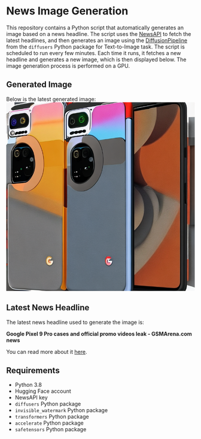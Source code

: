 # News Image Generation
This repository contains a Python script that automatically generates an image based on a news headline. The script uses the [NewsAPI](https://newsapi.org/) to fetch the latest headlines, and then generates an image using the [DiffusionPipeline](https://github.com/huggingface/diffusers) from the `diffusers` Python package for Text-to-Image task.
The script is scheduled to run every few minutes. Each time it runs, it fetches a new headline and generates a new image, which is then displayed below. The image generation process is performed on a GPU.

## Generated Image
Below is the latest generated image:
![Generated Image](image.png)

## Latest News Headline
The latest news headline used to generate the image is:

**Google Pixel 9 Pro cases and official promo videos leak - GSMArena.com news**

You can read more about it [here](https://news.google.com/rss/articles/CBMiYmh0dHBzOi8vd3d3LmdzbWFyZW5hLmNvbS9nb29nbGVfcGl4ZWxfOV9wcm9fY2FzZXNfYW5kX29mZmljaWFsX3Byb21vX21hdGVyaWFsc19sZWFrLW5ld3MtNjM4NjcucGhw0gFfaHR0cHM6Ly9tLmdzbWFyZW5hLmNvbS9nb29nbGVfcGl4ZWxfOV9wcm9fY2FzZXNfYW5kX29mZmljaWFsX3Byb21vX21hdGVyaWFsc19sZWFrLWFtcC02Mzg2Ny5waHA?oc=5).

## Requirements
- Python 3.8
- Hugging Face account
- NewsAPI key
- `diffusers` Python package
- `invisible_watermark` Python package
- `transformers` Python package
- `accelerate` Python package
- `safetensors` Python package
